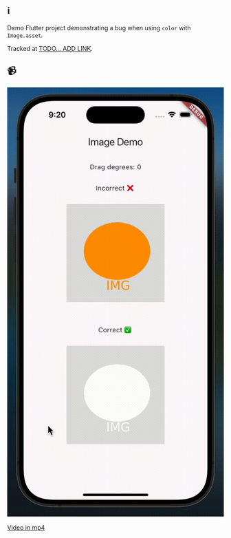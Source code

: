 ## ℹ️

Demo Flutter project demonstrating a bug when using `color` with `Image.asset`.

Tracked at [TODO... ADD LINK](https://github.com).

## 📹

<img src="video.gif">

[Video in mp4](video.mp4)

